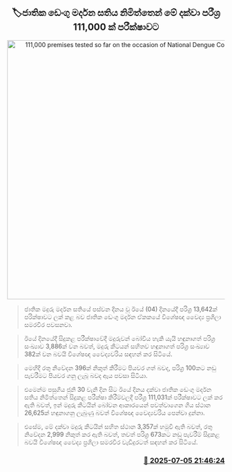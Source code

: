<p align='center'><b><h2 align='center' title='111,000 premises tested so far on the occasion of National Dengue Control Week'>🏷ජාතික ඩෙංගු මර්දන සතිය නිමිත්තෙන් මේ දක්වා පරීශ්‍ර 111,000 ක් පරීක්ෂාවට</h2></b></p>
<p align='center'><img src='https://helakuru.sgp1.cdn.digitaloceanspaces.com/esana/images/lib/dengue.jpg' width='600' alt='111,000 premises tested so far on the occasion of National Dengue Control Week'></p>

> ජාතික මදුරු මර්දන සතියේ පස්වන දිනය වූ ඊයේ (04) දිනයේදී පරිශ්‍ර 13,642ක් පරික්ෂාවට ලක් කළ බව ජාතික ඩෙංගු මර්දන ඒකකයේ විශේෂඥ වෛද්‍ය ප්‍රශිලා සමරවීර පවසනවා.

> ඊයේ දිනයේදී සිදුකළ පරීක්ෂාවේදී මදුරුවන් බෝවිය හැකි යැයි හඳුනාගත් පරිශ්‍ර සංඛ්‍යාව 3,886ක් වන බවත්, මදුරු කීටයන් සහිතව හඳුනාගත් පරිශ්‍ර සංඛ්‍යාව 382ක් වන බවයි විශේෂඥ වෛද්‍යවරිය සඳහන් කර සිටියේ.

> මෙහිදී රතු නිවේදන 396ක් නිකුත් කිරීමට පියවර ගත් බවද, පරිශ්‍ර 100කට නඩු පැවරීමට පියවර ගනු ලැබූ බවද ඇය පවසා සිටියා.

> එමෙන්ම පසුගිය ජුනි 30 වැනි දින සිට ඊයේ දිනය දක්වා ජාතික ඩෙංගු මර්දන සතිය නිමිත්තෙන් සිදුකළ පරීක්ෂා කිරීම්වලදී පරීශ්‍ර 111,031ක් පරීක්ෂාවට ලක් කර ඇති බවත්, ඉන් මදුරු කීටයින් බෝවන ආකාරයෙන් පවත්වාගෙන ගිය ස්ථාන 26,625ක් හඳුනාගනු ලැබුණු බවත් විශේෂඥ වෛද්‍යවරිය පෙන්වා දුන්නා.

> එසේම, මේ දක්වා මදුරු කීටයින් සහිත ස්ථාන 3,357ක් හමුවී ඇති බවත්, රතු නිවේදන 2,999 නිකුත් කර ඇති බවත්, තවත් පරිශ්‍ර 673කට නඩු පැවරීම් සිදුකළ බවයි විශේෂඥ වෛද්‍ය ප්‍රශිලා සමරවීර වැඩිදුරටත් සඳහන් කර සිටියේ.



<h3 align='right'><a href='https://www.helakuru.lk/esana/p/111612/'>📅 2025-07-05 21:46:24</a></h3>
